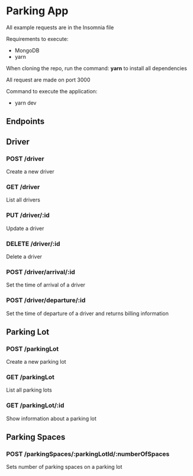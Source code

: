 # Parking App
All example requests are in the Insomnia file

Requirements to execute:
* MongoDB
* yarn

When cloning the repo, run the command: **yarn** to install all dependencies

All request are made on port 3000

Command to execute the application:
* yarn dev


## Endpoints
## Driver
### POST /driver
Create a new driver

### GET /driver
List all drivers

### PUT /driver/:id
Update a driver

### DELETE /driver/:id
Delete a driver

### POST /driver/arrival/:id
Set the time of arrival of a driver

### POST /driver/departure/:id
Set the time of departure of a driver and returns billing information

## Parking Lot

### POST /parkingLot
Create a new parking lot

### GET /parkingLot
List all parking lots

### GET /parkingLot/:id
Show information about a parking lot

## Parking Spaces

### POST /parkingSpaces/:parkingLotId/:numberOfSpaces
Sets number of parking spaces on a parking lot

